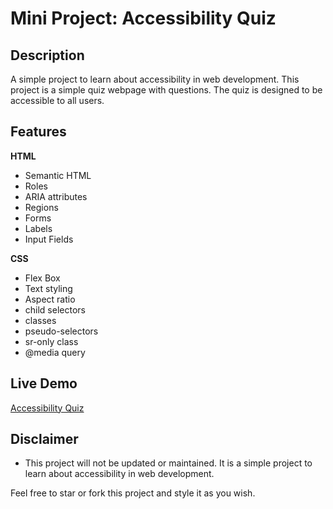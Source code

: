 # Mini Project: Accessibility Quiz

## Description

A simple project to learn about accessibility in web development. This project is a simple quiz webpage with questions. The quiz is designed to be accessible to all users.

## Features

**HTML**

- Semantic HTML
- Roles
- ARIA attributes
- Regions
- Forms
- Labels
- Input Fields

**CSS**

- Flex Box
- Text styling
- Aspect ratio
- child selectors
- classes
- pseudo-selectors
- sr-only class
- @media query

## Live Demo

[Accessibility Quiz](https://quintincodes.github.io/Mini_Projects-Accessibility_Quiz/)

## Disclaimer

- This project will not be updated or maintained. It is a simple project to learn about accessibility in web development.

Feel free to star or fork this project and style it as you wish.
